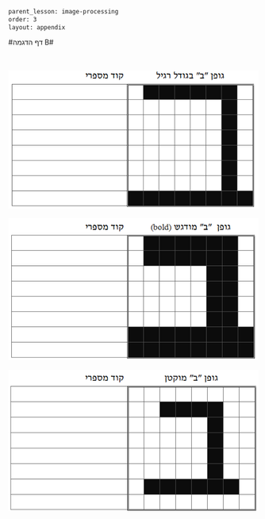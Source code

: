 ```
parent_lesson: image-processing
order: 3
layout: appendix
```

#דף הדגמה B#

<br/>
<br/>

<div id="container" align="center">
  <img class="img-responsive" src="img07.png" title=""/>
</div>

<br/>

<div id="container" align="center">
  <img class="img-responsive" src="img08.png" title=""/>
</div>

<br/>

<div id="container" align="center">
  <img class="img-responsive" src="img09.png" title=""/>
</div>
